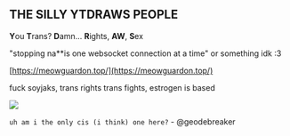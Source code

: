 ## THE SILLY YTDRAWS PEOPLE
**Y**ou **T**rans? **D**amn... **R**ights, **AW**, **S**ex

"stopping na**is one websocket connection at a time" or something idk :3

[https://meowguardon.top/](https://meowguardon.top/)

fuck soyjaks, trans rights trans fights, estrogen is based

![](https://media.discordapp.net/attachments/716406814962352168/1204275878897524756/togif-1-2.gif?ex=67ea13cf&is=67e8c24f&hm=69b65c647e74f0ed784beb22caea949399368b80de0c5354ff1b80dbc36d7c78&)


`uh am i the only cis (i think) one here?` - @geodebreaker

